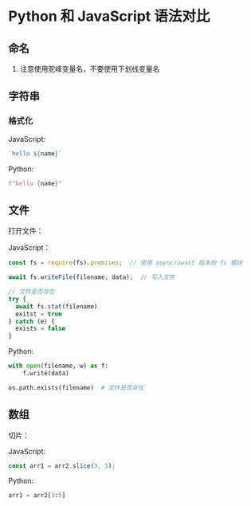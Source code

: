 # Python 和 JavaScript 语法对比

<!--
ID: 29f5d064-f64a-4e6a-8de7-e9ad3afe782d
Status: publish
Date: 2019-06-15T14:17:45
Modified: 2020-05-16T11:01:22
wp_id: 33
-->

## 命名

1. 注意使用驼峰变量名，不要使用下划线变量名

## 字符串

### 格式化

JavaScript:

```js
`hello ${name}`
```

Python:

```py
f"hello {name}"
```

## 文件

打开文件：

JavaScript：

```js
const fs = require(fs).promises;  // 使用 async/await 版本的 fs 模块

await fs.writeFile(filename, data);  // 写入文件

// 文件是否存在
try {
  await fs.stat(filename)
  exitst = true
} catch (e) {
  exists = false
}
```

Python:

```py
with open(filename, w) as f:
    f.write(data)

os.path.exists(filename)  # 文件是否存在
```

## 数组

切片：

JavaScript:

```js
const arr1 = arr2.slice(3, 5);
```

Python:

```py
arr1 = arr2[3:5]
```
